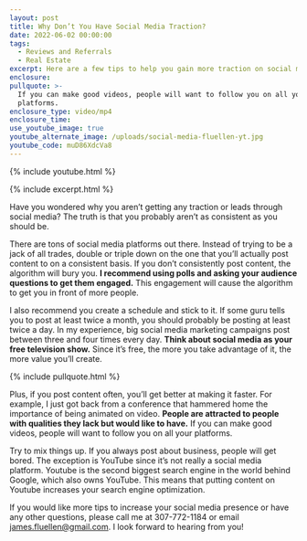 ```yaml
---
layout: post
title: Why Don’t You Have Social Media Traction?
date: 2022-06-02 00:00:00
tags:
  - Reviews and Referrals
  - Real Estate
excerpt: Here are a few tips to help you gain more traction on social media.
enclosure:
pullquote: >-
  If you can make good videos, people will want to follow you on all your
  platforms.
enclosure_type: video/mp4
enclosure_time:
use_youtube_image: true
youtube_alternate_image: /uploads/social-media-fluellen-yt.jpg
youtube_code: muD86XdcVa8
---
```

{% include youtube.html %}

{% include excerpt.html %}

Have you wondered why you aren’t getting any traction or leads through social media? The truth is that you probably aren’t as consistent as you should be.&nbsp;

There are tons of social media platforms out there. Instead of trying to be a jack of all trades, double or triple down on the one that you’ll actually post content to on a consistent basis. If you don’t consistently post content, the algorithm will bury you. **I recommend using polls and asking your audience questions to get them engaged.** This engagement will cause the algorithm to get you in front of more people.

I also recommend you create a schedule and stick to it. If some guru tells you to post at least twice a month, you should probably be posting at least twice a day. In my experience, big social media marketing campaigns post between three and four times every day. **Think about social media as your free television show.** Since it’s free, the more you take advantage of it, the more value you’ll create.&nbsp;

{% include pullquote.html %}

Plus, if you post content often, you’ll get better at making it faster. For example, I just got back from a conference that hammered home the importance of being animated on video. **People are attracted to people with qualities they lack but would like to have.** If you can make good videos, people will want to follow you on all your platforms.&nbsp;

Try to mix things up. If you always post about business, people will get bored. The exception is YouTube since it’s not really a social media platform. Youtube is the second biggest search engine in the world behind Google, which also owns YouTube. This means that putting content on Youtube increases your search engine optimization.&nbsp;

If you would like more tips to increase your social media presence or have any other questions, please call me at 307-772-1184 or email [james.fluellen@gmail.com](mailto:james.fluellen@gmail.com). I look forward to hearing from you\!
